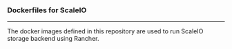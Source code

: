 ### Dockerfiles for ScaleIO
------------------------------

The docker images defined in this repository are used to run ScaleIO storage backend using Rancher. 
